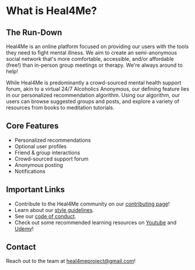 # What is Heal4Me?

## The Run-Down
Heal4Me is an online platform focused on providing our users with the tools they need to fight mental illness. We aim to create an semi-anonymous social network that's more comfortable, accessible, and/or affordable (free!) than in-person group meetings or therapy. We're always around to help!

While Heal4Me is predominantly a crowd-sourced mental health support forum, akin to a virtual 24/7 Alcoholics Anonymous, our defining feature lies in our personalized recommendation algorithm. Using our algorithm, our users can browse suggested groups and posts, and explore a variety of resources from books to meditation tutorials.

## Core Features
- Personalized recommendations
- Optional user profiles
- Friend & group interactions
- Crowd-sourced support forum
- Anonymous posting
- Notifications
 
## Important Links
- Contribute to the Heal4Me community on our [contributing page](https://github.com/zacknawrocki/Heal4me/blob/master/media/CONTRIBUTING.md)! 
- Learn about our [style guidelines](https://github.com/zacknawrocki/Heal4me/blob/master/media/STYLE_GUIDELINES.md).
- See our [code of conduct](https://github.com/zacknawrocki/Heal4me/blob/master/media/CODE_OF_CONDUCT.md).
- Check out some recommended learning resources on [Youtube](https://www.youtube.com/playlist?list=PLPgx4r0FGixm5SZqE6KEPt9n8oLqFi57h) and [Udemy](https://www.udemy.com/course/mern-stack-front-to-back/)!

## Contact
Reach out to the team at heal4meproject@gmail.com!
